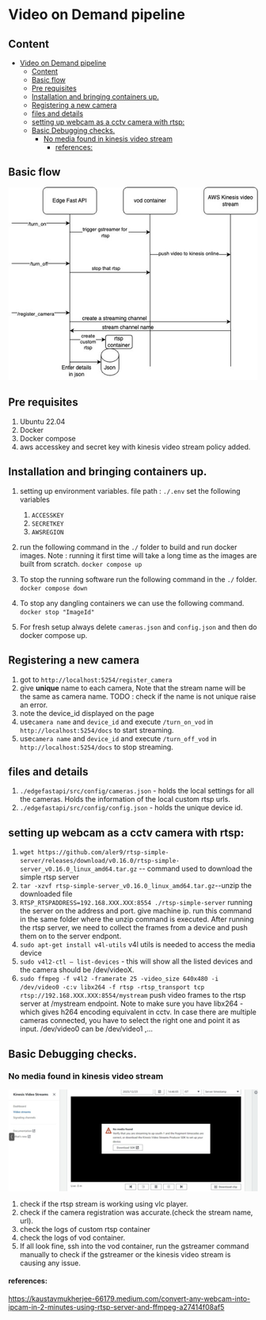 # Video on Demand pipeline

## Content
- [Video on Demand pipeline](#video-on-demand-pipeline)
  - [Content](#content)
  - [Basic flow](#basic-flow)
  - [Pre requisites](#pre-requisites)
  - [Installation and bringing containers up.](#installation-and-bringing-containers-up)
  - [Registering a new camera](#registering-a-new-camera)
  - [files and details](#files-and-details)
  - [setting up webcam as a cctv camera with rtsp:](#setting-up-webcam-as-a-cctv-camera-with-rtsp)
  - [Basic Debugging checks.](#basic-debugging-checks)
    - [No media found in kinesis video stream](#no-media-found-in-kinesis-video-stream)
      - [references:](#references)


## Basic flow

![](./docs/only_vod-basicflow.jpg)

## Pre requisites

1. Ubuntu 22.04
2. Docker
3. Docker compose
4. aws accesskey and secret key with kinesis video stream policy added.

## Installation and bringing containers up.
1. setting up environment variables.  file path : `./.env` set the following variables
   1. `ACCESSKEY`
   2. `SECRETKEY`
   3. `AWSREGION`

2. run the following command in the `./` folder to build and run docker images. Note : running it first time will take a long time as the images are built from scratch. 
   `docker compose up`

3. To stop the running software run the following command in the `./` folder.
    `docker compose down`

4. To stop any dangling containers we can use the following command.
   `docker stop "ImageId"`

5. For fresh setup always delete `cameras.json` and `config.json` and then do docker compose up.

## Registering a new camera

1. got to `http://localhost:5254/register_camera`
2. give **unique** name to each camera, Note that the stream name will be the same as camera name. TODO : check if the name is not unique raise an error.
3. note the device_id displayed on the page
4. use`camera name` and `device_id` and execute `/turn_on_vod` in `http://localhost:5254/docs` to start streaming.
5.  use`camera name` and `device_id` and execute `/turn_off_vod` in `http://localhost:5254/docs` to stop streaming.

## files and details

1. `./edgefastapi/src/config/cameras.json` -  holds the local settings for all the cameras. Holds the information of the local custom rtsp urls.
2. `./edgefastapi/src/config/config.json`  -  holds the unique device id.


## setting up webcam as a cctv camera with rtsp:

1. `wget https://github.com/aler9/rtsp-simple-server/releases/download/v0.16.0/rtsp-simple-server_v0.16.0_linux_amd64.tar.gz` -- command used to download the simple rtsp server
2. `tar -xzvf rtsp-simple-server_v0.16.0_linux_amd64.tar.gz`--unzip the downloaded file
3. `RTSP_RTSPADDRESS=192.168.XXX.XXX:8554 ./rtsp-simple-server` running the server on the address and port. give machine ip. run this command in the same folder where the unzip command is executed.
   After running the rtsp server, we need to collect the frames from a device and push them on to the server endpont. 
4. `sudo apt-get install v4l-utils` v4l utils is needed to access the media device
5. `sudo v4l2-ctl — list-devices` - this will show all the listed devices and the camera should be /dev/videoX.
6. `sudo ffmpeg -f v4l2 -framerate 25 -video_size 640x480 -i /dev/video0 -c:v libx264 -f rtsp -rtsp_transport tcp rtsp://192.168.XXX.XXX:8554/mystream` push video frames to the rtsp server at /mystream endpoint. Note to make sure you have libx264 -which gives h264 encoding equivalent in cctv. In case there are multiple cameras connected, you have to select the right one and point it as input. /dev/video0 can be /dev/video1 ,...

## Basic Debugging checks.

### No media found in kinesis video stream
![](./docs/Screenshot1.png)
1. check if the rtsp stream is working using vlc player.
2. check if the camera registration was accurate.(check the stream name, url).
3. check the logs of custom rtsp container
4. check the logs of vod container.
5. If all look fine, ssh into the vod container, run the gstreamer command manually to check if the gstreamer or the kinesis video stream is causing any issue.

#### references:
https://kaustavmukherjee-66179.medium.com/convert-any-webcam-into-ipcam-in-2-minutes-using-rtsp-server-and-ffmpeg-a27414f08af5